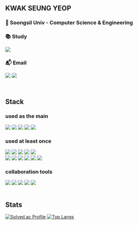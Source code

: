
## KWAK SEUNG YEOP

### 🏫 Soongsil Univ - Computer Science & Engineering

### 📚 Study 
<a href="https://ultra-split-d45.notion.site/6a3e8553a65d44fea53a2869e5485dc2?pvs=4" target="_blank"><img src="https://img.shields.io/badge/Notion-000000?style=flat-square&logo=Notion&logoColor=white"/></a>

### 📬 Email 
<a href="mailto:kwak991021@gmail.com"><img src="https://img.shields.io/badge/Gmail-EA4335?style=flat-square&logo=Gmail&logoColor=white"/></a>
<a href="mailto:tmdduq102@naver.com"><img src="https://img.shields.io/badge/Naver-03C75A?style=flat-square&logo=Naver&logoColor=white"/></a>

<br>

## Stack

### used as the main
<div>
  <img src="https://img.shields.io/badge/Android Studio-3DDC84?style=flat-square&logo=Android&logoColor=white"/>
  <img src="https://img.shields.io/badge/Java-007396?style=flat-square&logo=OpenJDK&logoColor=white"/>
  <img src="https://img.shields.io/badge/Kotlin-7F52FF?style=flat-square&logo=Kotlin&logoColor=white"/>
  <img src="https://img.shields.io/badge/Flutter-02569B?style=flat-square&logo=Flutter&logoColor=white"/>
  <img src="https://img.shields.io/badge/Dart-0175C2?style=flat-square&logo=Dart&logoColor=white"/>
</div>

### used at least once
<div>
  <img src="https://img.shields.io/badge/HTML-E34F26?style=flat-square&logo=HTML5&logoColor=white"/>
  <img src="https://img.shields.io/badge/CSS-1572B6?style=flat-square&logo=CSS3&logoColor=white"/>
  <img src="https://img.shields.io/badge/JavaScript-FF9900?style=flat-square&logo=JavaScript&logoColor=white"/>
  <img src="https://img.shields.io/badge/TypeScript-3178C6?style=flat-square&logo=TypeScript&logoColor=white"/>
  <img src="https://img.shields.io/badge/React-31A8FF?style=flat-square&logo=React&logoColor=white"/>
</div>

<div>
  <img src="https://img.shields.io/badge/MySQL-4479A1?style=flat-square&logo=MySQL&logoColor=white"/>
  <img src="https://img.shields.io/badge/Linux-0175C2?style=flat-square&logo=Linux&logoColor=white"/>
  <img src="https://img.shields.io/badge/C-0175C2?style=flat-square&logo=C&logoColor=white"/>
  <img src="https://img.shields.io/badge/Python-3776AB?style=flat-square&logo=Python&logoColor=white"/>
   <img src="https://img.shields.io/badge/Amazon S3-569A31?style=flat-square&logo=Amazon S3&logoColor=white"/>
  <img src="https://img.shields.io/badge/Amazon EC2-FF9900?style=flat-square&logo=Amazon EC2&logoColor=white"/>
</div>

### collaboration tools
<div>
  <img src="https://img.shields.io/badge/Git-F05032?style=flat-square&logo=Git&logoColor=white"/>
  <img src="https://img.shields.io/badge/GitHub-181717?style=flat-square&logo=GitHub&logoColor=white"/>
  <img src="https://img.shields.io/badge/Slack-4A154B?style=flat-square&logo=Slack&logoColor=white"/>
  <img src="https://img.shields.io/badge/Notion-000000?style=flat-square&logo=Notion&logoColor=white"/>
  <img src="https://img.shields.io/badge/Figma-F24E1E?style=flat-square&logo=Figma&logoColor=white"/>
</div>

<br>

## Stats
[![Solved.ac Profile](http://mazassumnida.wtf/api/v2/generate_badge?boj=yeopseung)](https://solved.ac/yeopseung/)
[![Top Langs](https://github-readme-stats.vercel.app/api/top-langs/?username=yeopseung&layout=compact)](https://github.com/anuraghazra/github-readme-stats)

